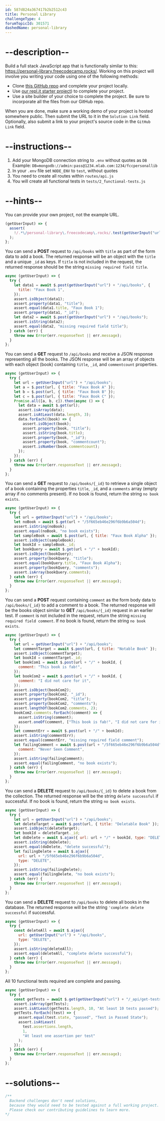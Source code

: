 ```yaml
---
id: 587d824a367417b2b2512c43
title: Personal Library
challengeType: 4
forumTopicId: 301571
dashedName: personal-library
---
```


# --description--

Build a full stack JavaScript app that is functionally similar to this: <https://personal-library.freecodecamp.rocks/>. Working on this project will involve you writing your code using one of the following methods:

- Clone [this GitHub repo](https://github.com/freeCodeCamp/boilerplate-project-library) and complete your project locally.
- Use [our repl.it starter project](https://repl.it/github/freeCodeCamp/boilerplate-project-library)) to complete your project.
- Use a site builder of your choice to complete the project. Be sure to incorporate all the files from our GitHub repo.

When you are done, make sure a working demo of your project is hosted somewhere public. Then submit the URL to it in the `Solution Link` field. Optionally, also submit a link to your project's source code in the `GitHub Link` field.

# --instructions--

1.  Add your MongoDB connection string to `.env` without quotes as `DB`  
    Example: `DB=mongodb://admin:pass@1234.mlab.com:1234/fccpersonallib`
2.  In your `.env` file set `NODE_ENV` to `test`, without quotes
3.  You need to create all routes within `routes/api.js`
4.  You will create all functional tests in `tests/2_functional-tests.js`

# --hints--

You can provide your own project, not the example URL.

```js
(getUserInput) => {
  assert(
    !/.*\/personal-library\.freecodecamp\.rocks/.test(getUserInput("url"))
  );
};
```

You can send a <b>POST</b> request to `/api/books` with `title` as part of the form data to add a book. The returned response will be an object with the `title` and a unique `_id` as keys. If `title` is not included in the request, the returned response should be the string `missing required field title`.

```js
async (getUserInput) => {
  try {
    let data1 = await $.post(getUserInput("url") + "/api/books", {
      title: "Faux Book 1",
    });
    assert.isObject(data1);
    assert.property(data1, "title");
    assert.equal(data1.title, "Faux Book 1");
    assert.property(data1, "_id");
    let data2 = await $.post(getUserInput("url") + "/api/books");
    assert.isString(data2);
    assert.equal(data2, "missing required field title");
  } catch (err) {
    throw new Error(err.responseText || err.message);
  }
};
```

You can send a <b>GET</b> request to `/api/books` and receive a JSON response representing all the books. The JSON response will be an array of objects with each object (book) containing `title`, `_id`, and `commentcount` properties.

```js
async (getUserInput) => {
  try {
    let url = getUserInput("url") + "/api/books";
    let a = $.post(url, { title: "Faux Book A" });
    let b = $.post(url, { title: "Faux Book B" });
    let c = $.post(url, { title: "Faux Book C" });
    Promise.all([a, b, c]).then(async () => {
      let data = await $.get(url);
      assert.isArray(data);
      assert.isAtLeast(data.length, 3);
      data.forEach((book) => {
        assert.isObject(book);
        assert.property(book, "title");
        assert.isString(book.title);
        assert.property(book, "_id");
        assert.property(book, "commentcount");
        assert.isNumber(book.commentcount);
      });
    });
  } catch (err) {
    throw new Error(err.responseText || err.message);
  }
};
```

You can send a <b>GET</b> request to `/api/books/{_id}` to retrieve a single object of a book containing the properties `title`, `_id`, and a `comments` array (empty array if no comments present). If no book is found, return the string `no book exists`.

```js
async (getUserInput) => {
  try {
    let url = getUserInput("url") + "/api/books";
    let noBook = await $.get(url + "/5f665eb46e296f6b9b6a504d");
    assert.isString(noBook);
    assert.equal(noBook, "no book exists");
    let sampleBook = await $.post(url, { title: "Faux Book Alpha" });
    assert.isObject(sampleBook);
    let bookId = sampleBook._id;
    let bookQuery = await $.get(url + "/" + bookId);
    assert.isObject(bookQuery);
    assert.property(bookQuery, "title");
    assert.equal(bookQuery.title, "Faux Book Alpha");
    assert.property(bookQuery, "comments");
    assert.isArray(bookQuery.comments);
  } catch (err) {
    throw new Error(err.responseText || err.message);
  }
};
```

You can send a <b>POST</b> request containing `comment` as the form body data to `/api/books/{_id}` to add a comment to a book. The returned response will be the books object similar to <b>GET</b> `/api/books/{_id}` request in an earlier test. If `comment` is not included in the request, return the string `missing required field comment`. If no book is found, return the string `no book exists`.

```js
async (getUserInput) => {
  try {
    let url = getUserInput("url") + "/api/books";
    let commentTarget = await $.post(url, { title: "Notable Book" });
    assert.isObject(commentTarget);
    let bookId = commentTarget._id;
    let bookCom1 = await $.post(url + "/" + bookId, {
      comment: "This book is fab!",
    });
    let bookCom2 = await $.post(url + "/" + bookId, {
      comment: "I did not care for it",
    });
    assert.isObject(bookCom2);
    assert.property(bookCom2, "_id");
    assert.property(bookCom2, "title");
    assert.property(bookCom2, "comments");
    assert.lengthOf(bookCom2.comments, 2);
    bookCom2.comments.forEach((comment) => {
      assert.isString(comment);
      assert.oneOf(comment, ["This book is fab!", "I did not care for it"]);
    });
    let commentErr = await $.post(url + "/" + bookId);
    assert.isString(commentErr);
    assert.equal(commentErr, "missing required field comment");
    let failingComment = await $.post(url + "/5f665eb46e296f6b9b6a504d", {
      comment: "Never Seen Comment",
    });
    assert.isString(failingComment);
    assert.equal(failingComment, "no book exists");
  } catch (err) {
    throw new Error(err.responseText || err.message);
  }
};
```

You can send a <b>DELETE</b> request to `/api/books/{_id}` to delete a book from the collection. The returned response will be the string `delete successful` if successful. If no book is found, return the string `no book exists`.

```js
async (getUserInput) => {
  try {
    let url = getUserInput("url") + "/api/books";
    let deleteTarget = await $.post(url, { title: "Deletable Book" });
    assert.isObject(deleteTarget);
    let bookId = deleteTarget._id;
    let doDelete = await $.ajax({ url: url + "/" + bookId, type: "DELETE" });
    assert.isString(doDelete);
    assert.equal(doDelete, "delete successful");
    let failingDelete = await $.ajax({
      url: url + "/5f665eb46e296f6b9b6a504d",
      type: "DELETE",
    });
    assert.isString(failingDelete);
    assert.equal(failingDelete, "no book exists");
  } catch (err) {
    throw new Error(err.responseText || err.message);
  }
};
```

You can send a <b>DELETE</b> request to `/api/books` to delete all books in the database. The returned response will be the string `'complete delete successful` if successful.

```js
async (getUserInput) => {
  try {
    const deleteAll = await $.ajax({
      url: getUserInput("url") + "/api/books",
      type: "DELETE",
    });
    assert.isString(deleteAll);
    assert.equal(deleteAll, "complete delete successful");
  } catch (err) {
    throw new Error(err.responseText || err.message);
  }
};
```

All 10 functional tests required are complete and passing.

```js
async (getUserInput) => {
  try {
    const getTests = await $.get(getUserInput("url") + "/_api/get-tests");
    assert.isArray(getTests);
    assert.isAtLeast(getTests.length, 10, "At least 10 tests passed");
    getTests.forEach((test) => {
      assert.equal(test.state, "passed", "Test in Passed State");
      assert.isAtLeast(
        test.assertions.length,
        1,
        "At least one assertion per test"
      );
    });
  } catch (err) {
    throw new Error(err.responseText || err.message);
  }
};
```

# --solutions--

```js
/**
  Backend challenges don't need solutions, 
  because they would need to be tested against a full working project. 
  Please check our contributing guidelines to learn more.
*/
```
